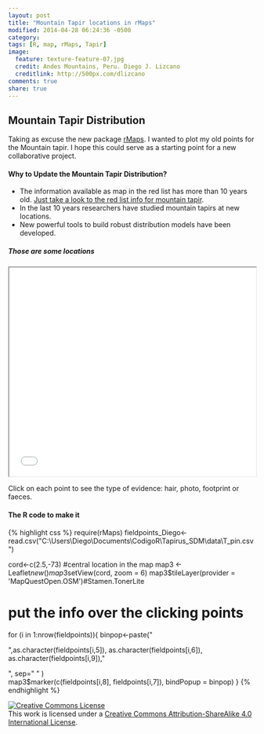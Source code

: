```yaml
---
layout: post
title: "Mountain Tapir locations in rMaps"
modified: 2014-04-28 06:24:36 -0500
category:
tags: [R, map, rMaps, Tapir]
image:
  feature: texture-feature-07.jpg
  credit: Andes Mountains, Peru. Diego J. Lizcano
  creditlink: http://500px.com/dlizcano
comments: true
share: true
---
```


## Mountain Tapir Distribution
Taking as excuse the new package [rMaps](https://github.com/ramnathv/rMaps). I wanted to plot my old points for the Mountain tapir. I hope this could serve as a starting point for a new collaborative project.

#### Why to Update the Mountain Tapir Distribution?

- The information available as map in the red list has more than 10 years old. 
  [Just take a look to the red list info for mountain tapir](http://maps.iucnredlist.org/map.html?id=21473).
- In the last 10 years researchers have studied mountain tapirs at new locations.
- New powerful tools to build robust distribution models have been developed. 

##### Those are some locations

<iframe src="/content/2.html" width="100%" height="425" scrolling="no" style="display:block; margin: 0 auto;">&nbsp;</iframe>

Click on each point to see the type of evidence: hair, photo, footprint or faeces. 

#### The R code to make it

{% highlight css %}
require(rMaps)
fieldpoints_Diego<-read.csv("C:\\Users\\Diego\\Documents\\CodigoR\\Tapirus_SDM\\data\\T_pin.csv")

cord<-c(2.5,-73) #central location in the map
map3 <- Leaflet$new()
map3$setView(cord, zoom = 6)
map3$tileLayer(provider = 'MapQuestOpen.OSM')#Stamen.TonerLite
# put the info over the clicking points
for (i in 1:nrow(fieldpoints)){
  binpop<-paste("<p>",as.character(fieldpoints[i,5]),
  as.character(fieldpoints[i,6]), as.character(fieldpoints[i,9]),"</p>", sep=" " )  
map3$marker(c(fieldpoints[i,8], fieldpoints[i,7]), bindPopup = binpop)
  }
{% endhighlight %}




<a rel="license" href="http://creativecommons.org/licenses/by-sa/4.0/"><img alt="Creative Commons License" style="border-width:0" src="http://i.creativecommons.org/l/by-sa/4.0/88x31.png" /></a><br />This work is licensed under a <a rel="license" href="http://creativecommons.org/licenses/by-sa/4.0/">Creative Commons Attribution-ShareAlike 4.0 International License</a>.